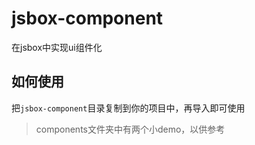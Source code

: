 # jsbox-component

在jsbox中实现ui组件化

## 如何使用

把`jsbox-component`目录复制到你的项目中，再导入即可使用

> components文件夹中有两个小demo，以供参考
